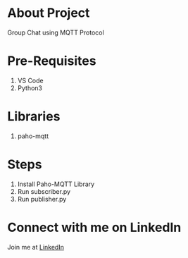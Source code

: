 # About Project
Group Chat using MQTT Protocol

# Pre-Requisites
1. VS Code
2. Python3

# Libraries
1. paho-mqtt

# Steps
1. Install Paho-MQTT Library
2. Run subscriber.py
3. Run publisher.py

# Connect with me on LinkedIn
Join me at <a href="https://linkedin.com/in/MadhuPIoT">LinkedIn</a>
